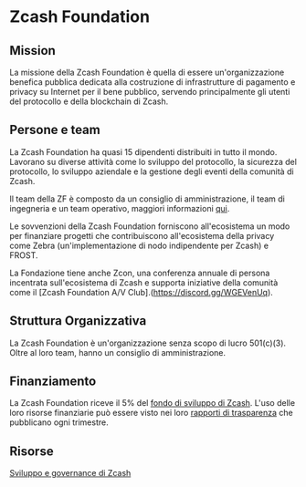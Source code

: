# Zcash Foundation

## Mission

La missione della Zcash Foundation è quella di essere un'organizzazione benefica pubblica dedicata alla costruzione di infrastrutture di pagamento e privacy su Internet per il bene pubblico, servendo principalmente gli utenti del protocollo e della blockchain di Zcash.


## Persone e team

La Zcash Foundation ha quasi 15 dipendenti distribuiti in tutto il mondo. Lavorano su diverse attività come lo sviluppo del protocollo, la sicurezza del protocollo, lo sviluppo aziendale e la gestione degli eventi della comunità di Zcash.

Il team della ZF è composto da un consiglio di amministrazione, il team di ingegneria e un team operativo, maggiori informazioni [qui](https://zfnd.org/about/).

Le sovvenzioni della Zcash Foundation forniscono all'ecosistema un modo per finanziare progetti che contribuiscono all'ecosistema della privacy come Zebra (un'implementazione di nodo indipendente per Zcash) e FROST.

La Fondazione tiene anche Zcon, una conferenza annuale di persona incentrata sull'ecosistema di Zcash e supporta iniziative della comunità come il [Zcash Foundation A/V Club].(https://discord.gg/WGEVenUq).


## Struttura Organizzativa

La Zcash Foundation è un'organizzazione senza scopo di lucro 501(c)(3). Oltre al loro team, hanno un consiglio di amministrazione.

## Finanziamento
La Zcash Foundation riceve il 5% del [fondo di sviluppo di Zcash](https://zips.z.cash/zip-1014). L'uso delle loro risorse finanziarie può essere visto nei loro [rapporti di trasparenza](https://electriccoin.co/blog/ecc-transparency-report-for-q3-2021/) che pubblicano ogni trimestre.

## Risorse

[Sviluppo e governance di Zcash](https://z.cash/zcash-development-and-governance/)
